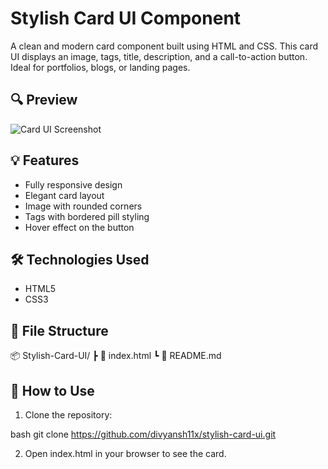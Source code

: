 # Stylish Card UI Component

A clean and modern card component built using HTML and CSS. This card UI displays an image, tags, title, description, and a call-to-action button. Ideal for portfolios, blogs, or landing pages.

## 🔍 Preview

![Card UI Screenshot](https://i0.wp.com/www.tricialottwilliford.com/wp-content/uploads/2014/07/bigstock-Young-man-fishing-on-a-lake-fr-50275337.jpg?ssl=1)

## 💡 Features

- Fully responsive design
- Elegant card layout
- Image with rounded corners
- Tags with bordered pill styling
- Hover effect on the button

## 🛠️ Technologies Used

- HTML5
- CSS3

## 📁 File Structure

📦 Stylish-Card-UI/
┣ 📄 index.html
┗ 📄 README.md


## 🚀 How to Use

1. Clone the repository:

bash
git clone https://github.com/divyansh11x/stylish-card-ui.git

2. Open index.html in your browser to see the card.
